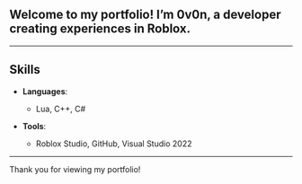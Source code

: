 ## Welcome to my portfolio! I’m 0v0n, a developer creating experiences in Roblox.

---

## Skills

- **Languages**:
 
    - Lua, C++, C#
- **Tools**:
 
    - Roblox Studio, GitHub, Visual Studio 2022

---

Thank you for viewing my portfolio!
